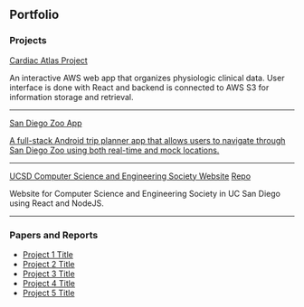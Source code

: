 ## Portfolio

### Projects 

[Cardiac Atlas Project](https://capchd.ucsd.edu) 

An interactive AWS web app that organizes physiologic clinical data. User interface is done with React and backend is connected to
AWS S3 for information storage and retrieval.

---
[San Diego Zoo App](https://github.com/CSE-110-Spring-2022/San-Diego-Zooseeker-Android-App)
<a href="demo-app.mov">

A full-stack Android trip planner app that allows users to navigate through San Diego Zoo using both real-time and mock locations.

---
[UCSD Computer Science and Engineering Society Website](https://cses.ucsd.edu/#/) 
[Repo](https://github.com/lorraineeeee/CSES-React-Server-smoothScroll)

Website for Computer Science and Engineering Society in UC San Diego using React and NodeJS.

---

### Papers and Reports

- [Project 1 Title](http://example.com/)
- [Project 2 Title](http://example.com/)
- [Project 3 Title](http://example.com/)
- [Project 4 Title](http://example.com/)
- [Project 5 Title](http://example.com/)
